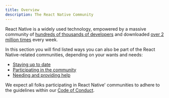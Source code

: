 ```yaml
---
title: Overview
description: The React Native Community
---
```


React Native is a widely used technology, empowered by a massive community of [hundreds of thousands of developers](https://github.com/facebook/react-native/stargazers) and downloaded [over 2 million times](https://www.npmjs.com/package/react-native) every week.

In this section you will find listed ways you can also be part of the React Native-related communities, depending on your wants and needs:

- [Staying up to date](staying-updated)
- [Participating in the community](communities)
- [Needing and providing help](support)

We expect all folks participating in React Native' communities to adhere to the guidelines within our [Code of Conduct](https://github.com/facebook/react-native/blob/main/CODE_OF_CONDUCT.md).
